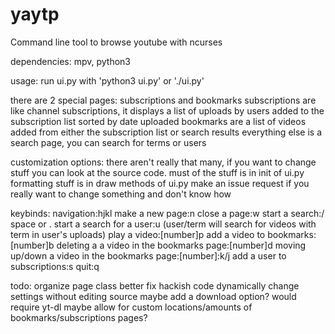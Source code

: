yaytp
=====

Command line tool to browse youtube with ncurses

dependencies: mpv, python3

usage: run ui.py with 'python3 ui.py' or './ui.py'

there are 2 special pages: subscriptions and bookmarks
subscriptions are like channel subscriptions, it displays a list of uploads by users added to the subscription list sorted by date uploaded
bookmarks are a list of videos added from either the subscription list or search results
everything else is a search page, you can search for terms or users


customization options:
there aren't really that many, if you want to change stuff you can look at the source code.
must of the stuff is in init of ui.py
formatting stuff is in draw methods of ui.py
make an issue request if you really want to change something and don't know how


keybinds:
navigation:hjkl
make a new page:n
close a page:w
start a search:/ space or .
start a search for a user:u (user/term will search for videos with term in user's uploads)
play a video:[number]p
add a video to bookmarks:[number]b
deleting a a video in the bookmarks page:[number]d
moving up/down a video in the bookmarks page:[number]:k/j
add a user to subscriptions:s
quit:q


todo:
organize page class better
fix hackish code
dynamically change settings without editing source
maybe add a download option? would require yt-dl
maybe allow for custom locations/amounts of bookmarks/subscriptions pages?
